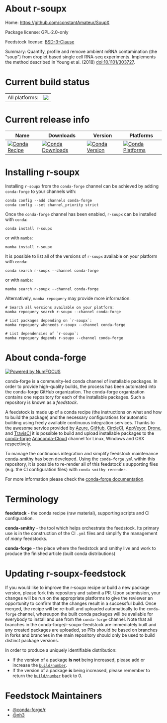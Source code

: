 About r-soupx
=============

Home: https://github.com/constantAmateur/SoupX

Package license: GPL-2.0-only

Feedstock license: [BSD-3-Clause](https://github.com/conda-forge/r-soupx-feedstock/blob/main/LICENSE.txt)

Summary: Quantify, profile and remove ambient mRNA contamination (the "soup") from droplet based single cell RNA-seq experiments.  Implements the method described in Young et al. (2018) <doi:10.1101/303727>.

Current build status
====================


<table><tr><td>All platforms:</td>
    <td>
      <a href="https://dev.azure.com/conda-forge/feedstock-builds/_build/latest?definitionId=9997&branchName=main">
        <img src="https://dev.azure.com/conda-forge/feedstock-builds/_apis/build/status/r-soupx-feedstock?branchName=main">
      </a>
    </td>
  </tr>
</table>

Current release info
====================

| Name | Downloads | Version | Platforms |
| --- | --- | --- | --- |
| [![Conda Recipe](https://img.shields.io/badge/recipe-r--soupx-green.svg)](https://anaconda.org/conda-forge/r-soupx) | [![Conda Downloads](https://img.shields.io/conda/dn/conda-forge/r-soupx.svg)](https://anaconda.org/conda-forge/r-soupx) | [![Conda Version](https://img.shields.io/conda/vn/conda-forge/r-soupx.svg)](https://anaconda.org/conda-forge/r-soupx) | [![Conda Platforms](https://img.shields.io/conda/pn/conda-forge/r-soupx.svg)](https://anaconda.org/conda-forge/r-soupx) |

Installing r-soupx
==================

Installing `r-soupx` from the `conda-forge` channel can be achieved by adding `conda-forge` to your channels with:

```
conda config --add channels conda-forge
conda config --set channel_priority strict
```

Once the `conda-forge` channel has been enabled, `r-soupx` can be installed with `conda`:

```
conda install r-soupx
```

or with `mamba`:

```
mamba install r-soupx
```

It is possible to list all of the versions of `r-soupx` available on your platform with `conda`:

```
conda search r-soupx --channel conda-forge
```

or with `mamba`:

```
mamba search r-soupx --channel conda-forge
```

Alternatively, `mamba repoquery` may provide more information:

```
# Search all versions available on your platform:
mamba repoquery search r-soupx --channel conda-forge

# List packages depending on `r-soupx`:
mamba repoquery whoneeds r-soupx --channel conda-forge

# List dependencies of `r-soupx`:
mamba repoquery depends r-soupx --channel conda-forge
```


About conda-forge
=================

[![Powered by
NumFOCUS](https://img.shields.io/badge/powered%20by-NumFOCUS-orange.svg?style=flat&colorA=E1523D&colorB=007D8A)](https://numfocus.org)

conda-forge is a community-led conda channel of installable packages.
In order to provide high-quality builds, the process has been automated into the
conda-forge GitHub organization. The conda-forge organization contains one repository
for each of the installable packages. Such a repository is known as a *feedstock*.

A feedstock is made up of a conda recipe (the instructions on what and how to build
the package) and the necessary configurations for automatic building using freely
available continuous integration services. Thanks to the awesome service provided by
[Azure](https://azure.microsoft.com/en-us/services/devops/), [GitHub](https://github.com/),
[CircleCI](https://circleci.com/), [AppVeyor](https://www.appveyor.com/),
[Drone](https://cloud.drone.io/welcome), and [TravisCI](https://travis-ci.com/)
it is possible to build and upload installable packages to the
[conda-forge](https://anaconda.org/conda-forge) [Anaconda-Cloud](https://anaconda.org/)
channel for Linux, Windows and OSX respectively.

To manage the continuous integration and simplify feedstock maintenance
[conda-smithy](https://github.com/conda-forge/conda-smithy) has been developed.
Using the ``conda-forge.yml`` within this repository, it is possible to re-render all of
this feedstock's supporting files (e.g. the CI configuration files) with ``conda smithy rerender``.

For more information please check the [conda-forge documentation](https://conda-forge.org/docs/).

Terminology
===========

**feedstock** - the conda recipe (raw material), supporting scripts and CI configuration.

**conda-smithy** - the tool which helps orchestrate the feedstock.
                   Its primary use is in the construction of the CI ``.yml`` files
                   and simplify the management of *many* feedstocks.

**conda-forge** - the place where the feedstock and smithy live and work to
                  produce the finished article (built conda distributions)


Updating r-soupx-feedstock
==========================

If you would like to improve the r-soupx recipe or build a new
package version, please fork this repository and submit a PR. Upon submission,
your changes will be run on the appropriate platforms to give the reviewer an
opportunity to confirm that the changes result in a successful build. Once
merged, the recipe will be re-built and uploaded automatically to the
`conda-forge` channel, whereupon the built conda packages will be available for
everybody to install and use from the `conda-forge` channel.
Note that all branches in the conda-forge/r-soupx-feedstock are
immediately built and any created packages are uploaded, so PRs should be based
on branches in forks and branches in the main repository should only be used to
build distinct package versions.

In order to produce a uniquely identifiable distribution:
 * If the version of a package **is not** being increased, please add or increase
   the [``build/number``](https://docs.conda.io/projects/conda-build/en/latest/resources/define-metadata.html#build-number-and-string).
 * If the version of a package **is** being increased, please remember to return
   the [``build/number``](https://docs.conda.io/projects/conda-build/en/latest/resources/define-metadata.html#build-number-and-string)
   back to 0.

Feedstock Maintainers
=====================

* [@conda-forge/r](https://github.com/conda-forge/r/)
* [@nh3](https://github.com/nh3/)

